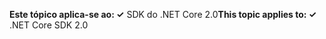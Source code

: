 <span data-ttu-id="b0287-101">**Este tópico aplica-se ao: ✓** SDK do .NET Core 2.0</span><span class="sxs-lookup"><span data-stu-id="b0287-101">**This topic applies to: ✓** .NET Core SDK 2.0</span></span>
